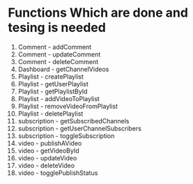 # Functions Which are done and tesing is needed

1. Comment - addComment
2. Comment - updateComment
3. Comment - deleteComment
4. Dashboard - getChannelVideos
5. Playlist - createPlaylist
6. Playlist - getUserPlaylist
7. Playlist - getPlaylistById
8. Playlist - addVideoToPlaylist
9. Playlist - removeVideoFromPlaylist
10. Playlist - deletePlaylist
11. subscription - getSubscribedChannels
12. subscription - getUserChannelSubscribers
13. subscription - toggleSubscription
14. video - publishAVideo
15. video - getVideoById
16. video - updateVideo
17. video - deleteVideo
18. video - togglePublishStatus
